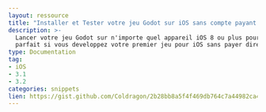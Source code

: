 ```yaml
---
layout: ressource
title: "Installer et Tester votre jeu Godot sur iOS sans compte payant Apple"
description: >-
  Lancer votre jeu Godot sur n'importe quel appareil iOS 8 ou plus pour le tester sans compte payant,
  parfait si vous developpez votre premier jeu pour iOS sans payer directement un compte Apple.
type: Documentation
tag:
- iOS
- 3.1
- 3.2
categories: snippets
lien: https://gist.github.com/Coldragon/2b28bb8a5f4f469db764c7a44982ca43
---
```


